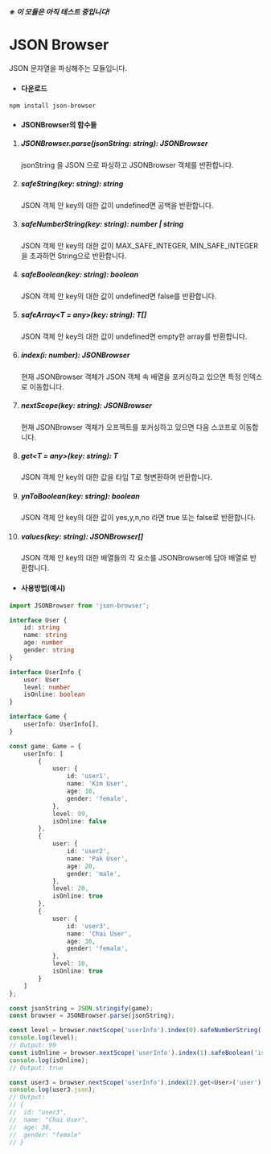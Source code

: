 **<em>※ 이 모듈은 아직 테스트 중입니다!</em>**
# JSON Browser

JSON 문자열을 파싱해주는 모듈입니다.

- #### 다운로드
```shell
npm install json-browser
```
- #### JSONBrowser의 함수들
1. ##### JSONBrowser.parse(jsonString: string): JSONBrowser
    jsonString 을 JSON 으로 파싱하고 JSONBrowser 객체를 반환합니다.
2. ##### safeString(key: string): string
    JSON 객체 안 key의 대한 값이 undefined면 공백을 반환합니다.
3. ##### safeNumberString(key: string): number | string
    JSON 객체 안 key의 대한 값이 MAX_SAFE_INTEGER, MIN_SAFE_INTEGER을 초과하면 String으로 반환합니다.
4. ##### safeBoolean(key: string): boolean
    JSON 객체 안 key의 대한 값이 undefined면 false를 반환합니다.
5. ##### safeArray<T = any>(key: string): T[]
    JSON 객체 안 key의 대한 값이 undefined면 empty한 array를 반환합니다.
6. ##### index(i: number): JSONBrowser
    현재 JSONBrowser 객체가 JSON 객체 속 배열을 포커싱하고 있으면 
    특정 인덱스로 이동합니다.
7. ##### nextScope(key: string): JSONBrowser
    현재 JSONBrowser 객체가 오프젝트를 포커싱하고 있으면 다음 스코프로 이동합니다.
8. ##### get<T = any>(key: string): T
    JSON 객체 안 key의 대한 값을 타입 T로 형변환하여 반환합니다.
8. ##### ynToBoolean(key: string): boolean
    JSON 객체 안 key의 대한 값이 yes,y,n,no 라면 true 또는 false로 반환합니다.
9. ##### values(key: string): JSONBrowser[]
    JSON 객체 안 key의 대한 배열들의 각 요소를 JSONBrowser에 담아 배열로 반환합니다.
- #### 사용방법(예시)
```typescript
import JSONBrowser from 'json-browser';

interface User {
    id: string
    name: string
    age: number
    gender: string
}

interface UserInfo {
    user: User
    level: number
    isOnline: boolean
}

interface Game {
    userInfo: UserInfo[],
}

const game: Game = {
    userInfo: [
        {
            user: {
                id: 'user1',
                name: 'Kim User',
                age: 10,
                gender: 'female',
            },
            level: 99,
            isOnline: false
        },
        {
            user: {
                id: 'user2',
                name: 'Pak User',
                age: 20,
                gender: 'male',
            },
            level: 20,
            isOnline: true
        },
        {
            user: {
                id: 'user3',
                name: 'Chai User',
                age: 30,
                gender: 'female',
            },
            level: 10,
            isOnline: true
        }
    ]
};

const jsonString = JSON.stringify(game);
const browser = JSONBrowser.parse(jsonString);

const level = browser.nextScope('userInfo').index(0).safeNumberString('level');
console.log(level);
// Output: 99
const isOnline = browser.nextScope('userInfo').index(1).safeBoolean('isOnline');
console.log(isOnline);
// Output: true

const user3 = browser.nextScope('userInfo').index(2).get<User>('user');
console.log(user3.json);
// Output: 
// { 
//  id: "user3",
//  name: "Chai User",
//  age: 30,
//  gender: "female"
// }
```